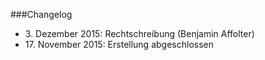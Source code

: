 ###Changelog

- 3\. Dezember 2015: Rechtschreibung (Benjamin Affolter)
- 17\. November 2015: Erstellung abgeschlossen

